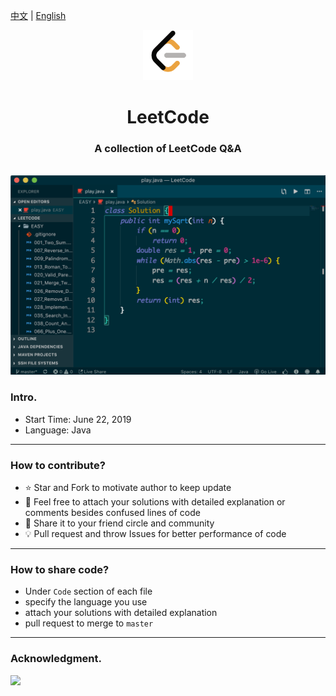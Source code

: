 [中文](README_CN.md) | [English](README_EN.md)

<div align="center">
  <a href="">
    <img src="logo.png"  width="80px" height="80px">
  </a>
  <h1 align="center">
    LeetCode
  </h1>
  <h3 align="center">
    A collection of LeetCode Q&A
  </h3>

  <a href="https://github.com/Mint-io/LeetCode/blob/master/LICENSE">
    <img src="https://img.shields.io/github/license/Mint-io/LeetCode.svg?style=flat-square" alt="">
  </a>

</div>

<div align="center" width="100px" height="100px">
  <img src="ss.png">

</div>

### Intro.

- Start Time: June 22, 2019
- Language: Java

---

### How to contribute?

- :star: Star and Fork to motivate author to keep update
- :hammer: Feel free to attach your solutions with detailed explanation or comments besides confused lines of code
- :tada: Share it to your friend circle and community
- :bulb: Pull request and throw Issues for better performance of code

---

### How to share code?

- Under `Code` section of each file
- specify the language you use
- attach your solutions with detailed explanation
- pull request to merge to `master`

---

### Acknowledgment.

<a href="https://github.com/Mint-io">
    <img src="https://avatars1.githubusercontent.com/u/52114394?s=400&v=4" width="30px">
</a> 
